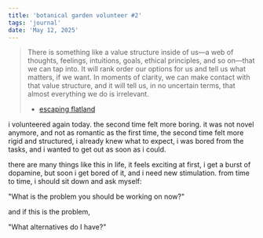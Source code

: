 ```yaml
---
title: 'botanical garden volunteer #2'
tags: 'journal'
date: 'May 12, 2025'
---
```


> There is something like a value structure inside of us—a web of thoughts, feelings, intuitions, goals, ethical principles, and so on—that we can tap into. It will rank order our options for us and tell us what matters, if we want. In moments of clarity, we can make contact with that value structure, and it will tell us, in no uncertain terms, that almost everything we do is irrelevant.
>
> - [escaping flatland](https://www.henrikkarlsson.xyz/p/problem-selection)

i volunteered again today. the second time felt more boring. it was not novel anymore, and not as romantic as the first time, the second time felt more rigid and structured, i already knew what to expect, i was bored from the tasks, and i wanted to get out as soon as i could.

there are many things like this in life, it feels exciting at first, i get a burst of dopamine, but soon i get bored of it, and i need new stimulation. from time to time, i should sit down and ask myself:

"What is the problem you should be working on now?"

and if this is the problem,

"What alternatives do I have?"
